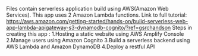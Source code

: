 Files contain serverless application build using AWS(Amazon Web Services). This app uses 2 Amazon Lambda functions. 
Link to full tutorial: https://aws.amazon.com/getting-started/hands-on/build-serverless-web-app-lambda-apigateway-s3-dynamodb-cognito/?ref=gsrchandson
Steps in creating this app :
1.Hosting a static  website using AWS Amplify Console
2.Manage users using Amazon Cognito
3.Build a serverless backend using AWS Lambda and Amazon DynamoDB
4.Deploy a restful API
